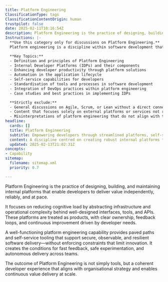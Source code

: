 ```yaml
---
title: Platform Engineering
ClassificationType: tags
ClassificationContentOrigin: human
trustpilot: false
date: 2025-02-11T10:16:54Z
description: Platform Engineering is the practice of designing, building, and maintaining internal platforms that enable developers to deliver value independently, reliably, and at pace.
Instructions: |-
  **Use this category only for discussions on Platform Engineering.**  
  Platform engineering is a discipline within software development that centres on the design and construction of internal platforms aimed at improving developer productivity and optimising the application lifecycle. These platforms, known as Internal Developer Platforms (IDPs), offer self-service capabilities, standardised tools, and automated workflows, which empower developers to efficiently create, deploy, and manage applications.

  **Key Topics:**
  - Definition and principles of Platform Engineering
  - Internal Developer Platforms (IDPs) and their components
  - Enhancing developer productivity through platform solutions
  - Automation in the application lifecycle
  - Self-service capabilities for developers
  - Standardisation of tools and processes in software development
  - Integration of DevOps practices within platform engineering
  - Case studies and best practices in implementing IDPs

  **Strictly exclude:**
  - General discussions on Agile, Scrum, or Lean without a direct connection to platform engineering
  - Content that focuses solely on external platforms or services not related to internal development processes
  - Misinterpretations of platform engineering that do not align with the core principles of enhancing developer efficiency and application management.
headline:
  cards: []
  title: Platform Engineering
  subtitle: Empowering developers through streamlined platforms, self-service tools, and automated workflows for efficient application management.
  content: A discipline centred on creating robust internal platforms that enhance developer efficiency and streamline application lifecycles. Posts should explore self-service capabilities, standardised tools, automated workflows, and the integration of practices that foster collaboration, continuous improvement, and effective resource management within software development teams.
  updated: 2025-02-13T21:02:31Z
concepts:
- Capability
sitemap:
  filename: sitemap.xml
  priority: 0.7

---
```

Platform Engineering is the practice of designing, building, and maintaining internal platforms that enable developers to deliver value independently, reliably, and at pace.

It focuses on reducing cognitive load by abstracting infrastructure and operational complexity behind well-designed interfaces, tools, and APIs. These platforms are treated as products, with clear ownership, feedback loops, and continuous improvement driven by developer needs.

A well-functioning platform engineering capability provides paved paths and self-service tooling that support secure, observable, and resilient software delivery—without enforcing constraints that limit innovation. It creates the conditions for fast feedback, safe experimentation, and autonomous delivery across teams.

The outcome of Platform Engineering is not simply tools, but a coherent developer experience that aligns with organisational strategy and enables continuous value delivery at scale.
